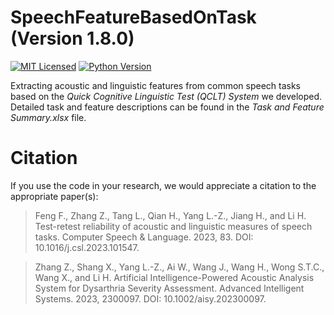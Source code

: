 # SpeechFeatureBasedOnTask (Version 1.8.0)

 [![MIT Licensed](https://img.shields.io/badge/License-MIT-blue.svg?style=flat)](https://opensource.org/licenses/GPL-3.0) [![Python Version](https://img.shields.io/badge/Python-3.x-orange.svg)](https://www.python.org/)

Extracting acoustic and linguistic features from common speech tasks based on the *Quick Cognitive Linguistic Test (QCLT) System* we developed. Detailed task and feature descriptions can be found in the *Task and Feature Summary.xlsx* file.

# Citation

If you use the code in your research, we would appreciate a citation to the appropriate paper(s):

> Feng F., Zhang Z., Tang L., Qian H., Yang L.-Z., Jiang H., and Li H. Test-retest reliability of acoustic and linguistic measures of speech tasks. Computer Speech & Language. 2023, 83. DOI: 10.1016/j.csl.2023.101547.
        
> Zhang Z., Shang X., Yang L.-Z., Ai W., Wang J., Wang H., Wong S.T.C., Wang X., and Li H. Artificial Intelligence-Powered Acoustic Analysis System for Dysarthria Severity Assessment. Advanced Intelligent Systems. 2023, 2300097. DOI: 10.1002/aisy.202300097.
